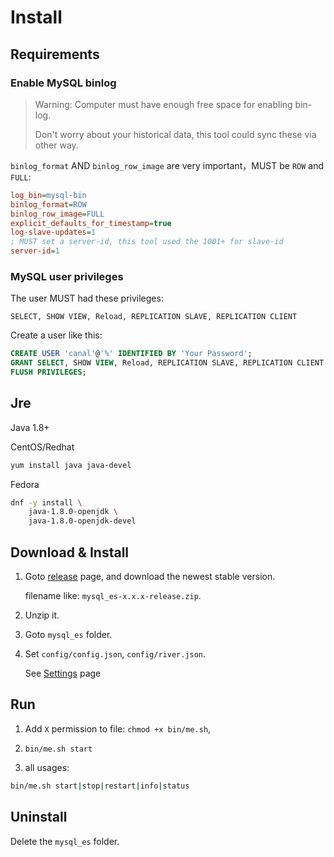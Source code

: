 # Install

## Requirements

### Enable MySQL binlog

> Warning: Computer must have enough free space for enabling bin-log.
>
> Don't worry about your historical data, this tool could sync these via other way.

`binlog_format` AND `binlog_row_image` are very important，MUST be `ROW` and `FULL`:

```ini
log_bin=mysql-bin
binlog_format=ROW
binlog_row_image=FULL
explicit_defaults_for_timestamp=true
log-slave-updates=1
; MUST set a server-id, this tool used the 1001+ for slave-id
server-id=1
```

### MySQL user privileges

The user MUST had these privileges:

`SELECT, SHOW VIEW, Reload, REPLICATION SLAVE, REPLICATION CLIENT`

Create a user like this:

```sql
CREATE USER 'canal'@'%' IDENTIFIED BY 'Your Password';
GRANT SELECT, SHOW VIEW, Reload, REPLICATION SLAVE, REPLICATION CLIENT ON *.* TO 'canal'@'%';
FLUSH PRIVILEGES;
```

## Jre

Java 1.8+

CentOS/Redhat

```sh
yum install java java-devel
```

Fedora

```sh
dnf -y install \
    java-1.8.0-openjdk \
    java-1.8.0-openjdk-devel
```


## Download & Install

1. Goto [release](https://github.com/fly-studio/mysql-es/releases) page, and download the newest stable version.

    filename like: `mysql_es-x.x.x-release.zip`.

2. Unzip it.

3. Goto `mysql_es` folder.

4. Set `config/config.json`, `config/river.json`.

    See [Settings](settings.md) page

## Run

1. Add `X` permission to file: `chmod +x bin/me.sh`,

2. `bin/me.sh start`

3. all usages:

```sh
bin/me.sh start|stop|restart|info|status
```

## Uninstall

Delete the `mysql_es` folder.